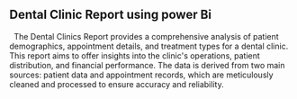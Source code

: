 ## Dental Clinic Report using power Bi
 
The Dental Clinics Report provides a comprehensive analysis of patient demographics, appointment details, and treatment types for a dental clinic. This report aims to offer insights into the clinic's operations, patient distribution, and financial performance. The data is derived from two main sources: patient data and appointment records, which are meticulously cleaned and processed to ensure accuracy and reliability.

